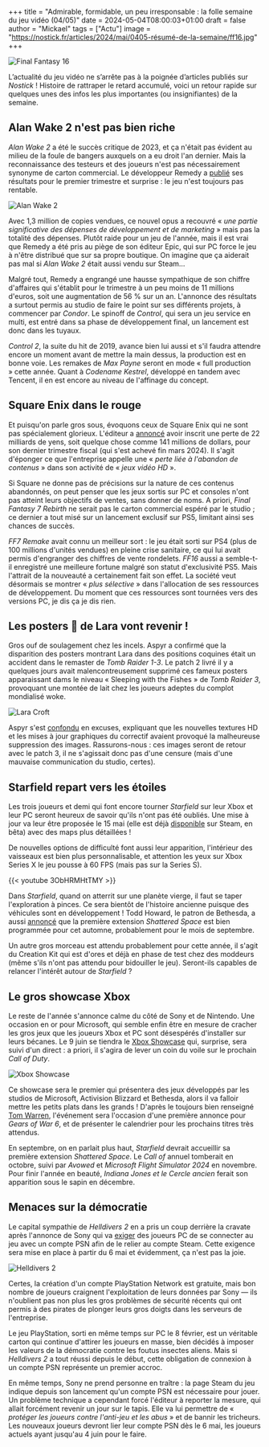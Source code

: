 +++
title = "Admirable, formidable, un peu irresponsable : la folle semaine du jeu vidéo (04/05)"
date = 2024-05-04T08:00:03+01:00
draft = false
author = "Mickael"
tags = ["Actu"]
image = "https://nostick.fr/articles/2024/mai/0405-résumé-de-la-semaine/ff16.jpg"
+++

![Final Fantasy 16](ff16.jpg "La semaine a été plus compliquée que prévu.")

L’actualité du jeu vidéo ne s’arrête pas à la poignée d’articles publiés sur *Nostick* ! Histoire de rattraper le retard accumulé, voici un retour rapide sur quelques unes des infos les plus importantes (ou insignifiantes) de la semaine.

## Alan Wake 2 n'est pas bien riche

*Alan Wake 2* a été le succès critique de 2023, et ça n'était pas évident au milieu de la foule de bangers auxquels on a eu droit l'an dernier. Mais la reconnaissance des testeurs et des joueurs n'est pas nécessairement synonyme de carton commercial. Le développeur Remedy a [publié](https://investors.remedygames.com/app/uploads/2024/04/remedy-q1-2024-business-review.pdf) ses résultats pour le premier trimestre et surprise : le jeu n'est toujours pas rentable.

![Alan Wake 2](AlanWake2.jpg "Mais où est le pognon ?")

Avec 1,3 million de copies vendues, ce nouvel opus a recouvré « *une partie significative des dépenses de développement et de marketing* » mais pas la totalité des dépenses. Plutôt raide pour un jeu de l'année, mais il est vrai que Remedy a été pris au piège de son éditeur Epic, qui sur PC force le jeu à n'être distribué que sur sa propre boutique. On imagine que ça aiderait pas mal si *Alan Wake 2* était aussi vendu sur Steam…

Malgré tout, Remedy a engrangé une hausse sympathique de son chiffre d'affaires qui s'établit pour le trimestre à un peu moins de 11 millions d'euros, soit une augmentation de 56 % sur un an. L'annonce des résultats a surtout permis au studio de faire le point sur ses différents projets, à commencer par *Condor*. Le spinoff de *Control*, qui sera un jeu service en multi, est entré dans sa phase de développement final, un lancement est donc dans les tuyaux.

*Control 2*, la suite du hit de 2019, avance bien lui aussi et s'il faudra attendre encore un moment avant de mettre la main dessus, la production est en bonne voie. Les remakes de *Max Payne* seront en mode « full production » cette année. Quant à *Codename Kestrel*, développé en tandem avec Tencent, il en est encore au niveau de l'affinage du concept. 

## Square Enix dans le rouge

Et puisqu'on parle gros sous, évoquons ceux de Square Enix qui ne sont pas spécialement glorieux. L'éditeur a [annoncé](https://www.hd.square-enix.com/eng/ir/pdf/20240430_01_en.pdf) avoir inscrit une perte de 22 milliards de yens, soit quelque chose comme 141 millions de dollars, pour son dernier trimestre fiscal (qui s'est achevé fin mars 2024). Il s'agit d'éponger ce que l'entreprise appelle une « *perte liée à l'abandon de contenus* » dans son activité de « *jeux vidéo HD* ».

Si Square ne donne pas de précisions sur la nature de ces contenus abandonnés, on peut penser que les jeux sortis sur PC et consoles n'ont pas atteint leurs objectifs de ventes, sans donner de noms. A priori, *Final Fantasy 7 Rebirth* ne serait pas le carton commercial espéré par le studio ; ce dernier a tout misé sur un lancement exclusif sur PS5, limitant ainsi ses chances de succès. 

*FF7 Remake* avait connu un meilleur sort : le jeu était sorti sur PS4 (plus de 100 millions d'unités vendues) en pleine crise sanitaire, ce qui lui avait permis d'engranger des chiffres de vente rondelets. *FF16* aussi a semble-t-il enregistré une meilleure fortune malgré son statut d'exclusivité PS5. Mais l'attrait de la nouveauté a certainement fait son effet. La société veut désormais se montrer « *plus sélective* » dans l'allocation de ses ressources de développement. Du moment que ces ressources sont tournées vers des versions PC, je dis ça je dis rien.

## Les posters 🥵 de Lara vont revenir !

Gros ouf de soulagement chez les incels. Aspyr a confirmé que la disparition des posters montrant Lara dans des positions coquines était un accident dans le remaster de *Tomb Raider 1-3*. Le patch 2 livré il y a quelques jours avait malencontreusement supprimé ces fameux posters apparaissant dams le niveau « Sleeping with the Fishes » de *Tomb Raider 3*, provoquant une montée de lait chez les joueurs adeptes du complot mondialisé woke.

![Lara Croft](Lara.jpg "Chaud chaud les gros pixels.")

Aspyr s'est [confondu](https://support.aspyr.com/hc/en-us/articles/26244383712269-Tomb-Raider-I-III-Remastered-Patch-2-Posters) en excuses, expliquant que les nouvelles textures HD et les mises à jour graphiques du correctif avaient provoqué la malheureuse suppression des images. Rassurons-nous : ces images seront de retour avec le patch 3, il ne s'agissait donc pas d'une censure (mais d'une mauvaise communication du studio, certes).

## Starfield repart vers les étoiles

Les trois joueurs et demi qui font encore tourner *Starfield* sur leur Xbox et leur PC seront heureux de savoir qu'ils n'ont pas été oubliés. Une mise à jour va leur être proposée le 15 mai (elle est déjà [disponible](https://bethesda.net/en/game/starfield/article/174M0cdUyxhn9mI0AvkcN9/starfield-update-1-11-33-may-1-2024) sur Steam, en bêta) avec des maps plus détaillées ! 

De nouvelles options de difficulté font aussi leur apparition, l'intérieur des vaisseaux est bien plus personnalisable, et attention les yeux sur Xbox Series X le jeu pousse à 60 FPS (mais pas sur la Series S).

{{< youtube 3ObHRMHtTMY >}} 

Dans *Starfield*, quand on atterrit sur une planète vierge, il faut se taper l'exploration à pinces. Ce sera bientôt de l'histoire ancienne puisque des véhicules sont en développement ! Todd Howard, le patron de Bethesda, a aussi [annoncé](https://www.youtube.com/watch?v=7wvqF41_Bgw) que la première extension *Shattered Space* est bien programmée pour cet automne, probablement pour le mois de septembre. 

Un autre gros morceau est attendu probablement pour cette année, il s'agit du Creation Kit qui est d'ores et déjà en phase de test chez des moddeurs (même s'ils n'ont pas attendu pour bidouiller le jeu). Seront-ils capables de relancer l'intérêt autour de *Starfield* ?

## Le gros showcase Xbox

Le reste de l'année s'annonce calme du côté de Sony et de Nintendo. Une occasion en or pour Microsoft, qui semble enfin être en mesure de cracher les gros jeux que les joueurs Xbox et PC sont désespérés d'installer sur leurs bécanes. Le 9 juin se tiendra le [Xbox Showcase](https://news.xbox.com/en-us/2024/04/30/xbox-games-showcase-2024-redacted-direct/) qui, surprise, sera suivi d'un direct : a priori, il s'agira de lever un coin du voile sur le prochain *Call of Duty*.

![Xbox Showcase](XboxShowcase.jpg "Les petits cachottiers de Microsoft.")

Ce showcase sera le premier qui présentera des jeux développés par les studios de Microsoft, Activision Blizzard et Bethesda, alors il va falloir mettre les petits plats dans les grands ! D'après le toujours bien renseigné [Tom Warren](https://www.theverge.com/2024/4/30/24145262/xbox-games-showcase-summer-2024-call-of-duty-direct), l'événement sera l'occasion d'une première annonce pour *Gears of War 6*, et de présenter le calendrier pour les prochains titres très attendus.

En septembre, on en parlait plus haut, *Starfield* devrait accueillir sa première extension *Shattered Space*. Le *Call of* annuel tomberait en octobre, suivi par *Avowed* et *Microsoft Flight Simulator 2024* en novembre. Pour finir l'année en beauté, *Indiana Jones et le Cercle ancien* ferait son apparition sous le sapin en décembre.

## Menaces sur la démocratie

Le capital sympathie de *Helldivers 2* en a pris un coup derrière la cravate après l'annonce de Sony qui va [exiger](https://store.steampowered.com/news/app/553850?emclan=103582791473678397&emgid=4196868529806518741) des joueurs PC de se connecter au jeu avec un compte PSN afin de le relier au compte Steam. Cette exigence sera mise en place à partir du 6 mai et évidemment, ça n'est pas la joie.

![Helldivers 2](Helldivers2.jpg "Le compte PSN et le compte Steam (allégorie).")

Certes, la création d'un compte PlayStation Network est gratuite, mais bon nombre de joueurs craignent l'exploitation de leurs données par Sony — ils n'oublient pas non plus les gros problèmes de sécurité récents qui ont permis à des pirates de plonger leurs gros doigts dans les serveurs de l'entreprise.
 
Le jeu PlayStation, sorti en même temps sur PC le 8 février, est un véritable carton qui continue d'attirer les joueurs en masse, bien décidés à imposer les valeurs de la démocratie contre les foutus insectes aliens. Mais si *Helldivers 2* a tout réussi depuis le début, cette obligation de connexion à un compte PSN représente un premier accroc.

En même temps, Sony ne prend personne en traître : la page Steam du jeu indique depuis son lancement qu'un compte PSN est nécessaire pour jouer. Un problème technique a cependant forcé l'éditeur à reporter la mesure, qui allait forcément revenir un jour sur le tapis. Elle va lui permettre de « *protéger les joueurs contre l'anti-jeu et les abus* » et de bannir les tricheurs. Les nouveaux joueurs devront lier leur compte PSN dès le 6 mai, les joueurs actuels ayant jusqu'au 4 juin pour le faire.